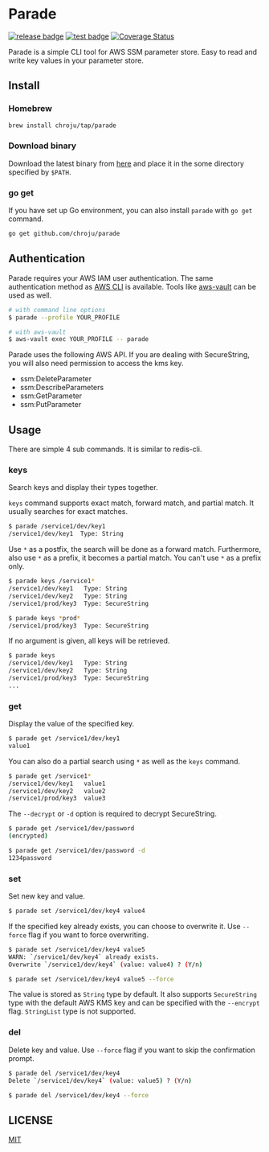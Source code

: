 Parade
======

[![release badge](https://img.shields.io/github/v/release/chroju/parade.svg)](https://github.com/chroju/parade/releases)
[![test badge](https://github.com/chroju/parade/workflows/test/badge.svg)](https://github.com/chroju/parade/actions?workflow=test)
[![Coverage Status](https://coveralls.io/repos/github/chroju/parade/badge.svg?branch=main)](https://coveralls.io/github/chroju/parade?branch=main)


Parade is a simple CLI tool for AWS SSM parameter store. Easy to read and write key values in your parameter store.

Install
-------

### Homebrew

```bash
brew install chroju/tap/parade
```

### Download binary

Download the latest binary from [here](https://github.com/chroju/parade/releases) and place it in the some directory specified by `$PATH`.

### go get

If you have set up Go environment, you can also install `parade` with `go get` command.

```bash
go get github.com/chroju/parade
```

Authentication
--------------

Parade requires your AWS IAM user authentication. The same authentication method as [AWS CLI](https://docs.aws.amazon.com/cli/latest/userguide/cli-chap-configure.html) is available. Tools like [aws-vault](https://github.com/99designs/aws-vault) can be used as well.

```bash
# with command line options
$ parade --profile YOUR_PROFILE

# with aws-vault
$ aws-vault exec YOUR_PROFILE -- parade
```

Parade uses the following AWS API. If you are dealing with SecureString, you will also need permission to access the kms key.

* ssm:DeleteParameter
* ssm:DescribeParameters
* ssm:GetParameter
* ssm:PutParameter

Usage
-----

There are simple 4 sub commands. It is similar to redis-cli. 

### keys

Search keys and display their types together.

`keys` command supports exact match, forward match, and partial match. It usually searches for exact matches.

```bash
$ parade /service1/dev/key1
/service1/dev/key1  Type: String
```

Use `*` as a postfix, the search will be done as a forward match.  Furthermore, also use `*` as a prefix, it becomes a partial match. You can't use `*` as a prefix only.

```bash
$ parade keys /service1*
/service1/dev/key1   Type: String
/service1/dev/key2   Type: String
/service1/prod/key3  Type: SecureString

$ parade keys *prod*
/service1/prod/key3  Type: SecureString
```

If no argument is given, all keys will be retrieved.

```bash
$ parade keys
/service1/dev/key1   Type: String
/service1/dev/key2   Type: String
/service1/prod/key3  Type: SecureString
...
```

### get

Display the value of the specified key.

```bash
$ parade get /service1/dev/key1
value1
```

You can also do a partial search using `*` as well as the `keys` command.

```bash
$ parade get /service1*
/service1/dev/key1   value1
/service1/dev/key2   value2
/service1/prod/key3  value3
```

The `--decrypt` or `-d` option is required to decrypt SecureString.

```bash
$ parade get /service1/dev/password
(encrypted)

$ parade get /service1/dev/password -d
1234password
```

### set

Set new key and value.

```bash
$ parade set /service1/dev/key4 value4
```

If the specified key already exists, you can choose to overwrite it. Use `--force` flag if you want to force overwriting.

```bash
$ parade set /service1/dev/key4 value5
WARN: `/service1/dev/key4` already exists.
Overwrite `/service1/dev/key4` (value: value4) ? (Y/n)

$ parade set /service1/dev/key4 value5 --force
```

The value is stored as `String` type by default. It also supports `SecureString` type with the default AWS KMS key and can be specified with the `--encrypt` flag. `StringList` type is not supported.


### del

Delete key and value. Use `--force` flag if you want to skip the confirmation prompt.

```bash
$ parade del /service1/dev/key4
Delete `/service1/dev/key4` (value: value5) ? (Y/n)

$ parade del /service1/dev/key4 --force
```

LICENSE
----

[MIT](https://github.com/chroju/parade/LICENSE)
